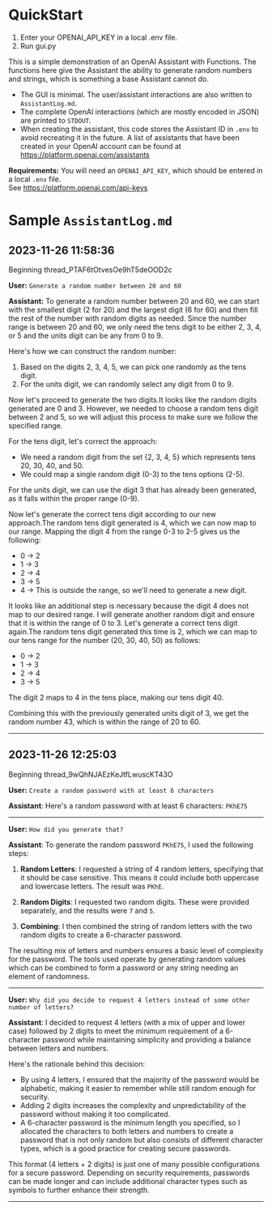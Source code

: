 # QuickStart
1. Enter your OPENAI_API_KEY in a local .env file.
2. Run gui.py

This is a simple demonstration of an OpenAI Assistant with Functions.
The functions here give the Assistant the ability to generate random numbers and strings,
    which is something a base Assistant cannot do.
* The GUI is minimal.  The user/assistant interactions are also written to `AssistantLog.md`.
* The complete OpenAI interactions (which are mostly encoded in JSON) are printed to `STDOUT`.
* When creating the assistant, this code stores the Assistant ID in `.env` to avoid recreating it in the future.  A list of assistants that have been created in your OpenAI account can be found at
    https://platform.openai.com/assistants

**Requirements:** You will need an `OPENAI_API_KEY`, which should be entered in a local `.env` file.  
    See https://platform.openai.com/api-keys


# Sample `AssistantLog.md`
## 2023-11-26 11:58:36
Beginning thread_PTAF6tOtvesOe9hT5deOOD2c

**User:** `Generate a random number between 20 and 60`

**Assistant:** 
To generate a random number between 20 and 60, we can start with the smallest digit (2 for 20) and the largest digit (6 for 60) and then fill the rest of the number with random digits as needed. Since the number range is between 20 and 60, we only need the tens digit to be either 2, 3, 4, or 5 and the units digit can be any from 0 to 9. 

Here's how we can construct the random number:
1. Based on the digits 2, 3, 4, 5, we can pick one randomly as the tens digit.
2. For the units digit, we can randomly select any digit from 0 to 9.

Now let's proceed to generate the two digits.It looks like the random digits generated are 0 and 3. However, we needed to choose a random tens digit between 2 and 5, so we will adjust this process to make sure we follow the specified range.

For the tens digit, let's correct the approach:
- We need a random digit from the set {2, 3, 4, 5} which represents tens 20, 30, 40, and 50.
- We could map a single random digit (0-3) to the tens options (2-5).

For the units digit, we can use the digit 3 that has already been generated, as it falls within the proper range (0-9).

Now let's generate the correct tens digit according to our new approach.The random tens digit generated is 4, which we can now map to our range. Mapping the digit 4 from the range 0-3 to 2-5 gives us the following:

- 0 -> 2
- 1 -> 3
- 2 -> 4
- 3 -> 5
- 4 -> This is outside the range, so we'll need to generate a new digit.

It looks like an additional step is necessary because the digit 4 does not map to our desired range. I will generate another random digit and ensure that it is within the range of 0 to 3. Let's generate a correct tens digit again.The random tens digit generated this time is 2, which we can map to our tens range for the number (20, 30, 40, 50) as follows:

- 0 -> 2
- 1 -> 3
- 2 -> 4
- 3 -> 5

The digit 2 maps to 4 in the tens place, making our tens digit 40. 

Combining this with the previously generated units digit of 3, we get the random number 43, which is within the range of 20 to 60.

---
## 2023-11-26 12:25:03
Beginning thread_9wQhNJAEzKeJtfLwuscKT43O

**User:** `Create a random password with at least 6 characters`

**Assistant**:
Here's a random password with at least 6 characters: `PKhE75`

---
**User:** `How did you generate that?`

**Assistant**:
To generate the random password `PKhE75`, I used the following steps:

1. **Random Letters**: I requested a string of 4 random letters, specifying that it should be case sensitive. This means it could include both uppercase and lowercase letters. The result was `PKhE`.

2. **Random Digits**: I requested two random digits. These were provided separately, and the results were `7` and `5`.

3. **Combining**: I then combined the string of random letters with the two random digits to create a 6-character password. 

The resulting mix of letters and numbers ensures a basic level of complexity for the password. The tools used operate by generating random values which can be combined to form a password or any string needing an element of randomness.

---
**User:** `Why did you decide to request 4 letters instead of some other number of letters?`

**Assistant**:
I decided to request 4 letters (with a mix of upper and lower case) followed by 2 digits to meet the minimum requirement of a 6-character password while maintaining simplicity and providing a balance between letters and numbers. 

Here's the rationale behind this decision:

- By using 4 letters, I ensured that the majority of the password would be alphabetic, making it easier to remember while still random enough for security.
- Adding 2 digits increases the complexity and unpredictability of the password without making it too complicated.
- A 6-character password is the minimum length you specified, so I allocated the characters to both letters and numbers to create a password that is not only random but also consists of different character types, which is a good practice for creating secure passwords.

This format (4 letters + 2 digits) is just one of many possible configurations for a secure password. Depending on security requirements, passwords can be made longer and can include additional character types such as symbols to further enhance their strength.

---

